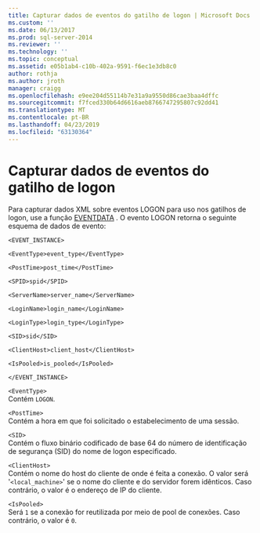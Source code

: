 ```yaml
---
title: Capturar dados de eventos do gatilho de logon | Microsoft Docs
ms.custom: ''
ms.date: 06/13/2017
ms.prod: sql-server-2014
ms.reviewer: ''
ms.technology: ''
ms.topic: conceptual
ms.assetid: e05b1ab4-c10b-402a-9591-f6ec1e3db8c0
author: rothja
ms.author: jroth
manager: craigg
ms.openlocfilehash: e9ee204d55114b7e31a9a9550d86cae3baa4dffc
ms.sourcegitcommit: f7fced330b64d6616aeb8766747295807c92dd41
ms.translationtype: MT
ms.contentlocale: pt-BR
ms.lasthandoff: 04/23/2019
ms.locfileid: "63130364"
---
```

# <a name="capture-logon-trigger-event-data"></a>Capturar dados de eventos do gatilho de logon
  Para capturar dados XML sobre eventos LOGON para uso nos gatilhos de logon, use a função [EVENTDATA](/sql/t-sql/functions/eventdata-transact-sql) . O evento LOGON retorna o seguinte esquema de dados de evento:  
  
 `<EVENT_INSTANCE>`  
  
 `<EventType>event_type</EventType>`  
  
 `<PostTime>post_time</PostTime>`  
  
 `<SPID>spid</SPID>`  
  
 `<ServerName>server_name</ServerName>`  
  
 `<LoginName>login_name</LoginName>`  
  
 `<LoginType>login_type</LoginType>`  
  
 `<SID>sid</SID>`  
  
 `<ClientHost>client_host</ClientHost>`  
  
 `<IsPooled>is_pooled</IsPooled>`  
  
 `</EVENT_INSTANCE>`  
  
 `<EventType>`  
 Contém `LOGON`.  
  
 `<PostTime>`  
 Contém a hora em que foi solicitado o estabelecimento de uma sessão.  
  
 `<SID>`  
 Contém o fluxo binário codificado de base 64 do número de identificação de segurança (SID) do nome de logon especificado.  
  
 `<ClientHost>`  
 Contém o nome do host do cliente de onde é feita a conexão. O valor será '`<local_machine>`' se o nome do cliente e do servidor forem idênticos. Caso contrário, o valor é o endereço de IP do cliente.  
  
 `<IsPooled>`  
 Será `1` se a conexão for reutilizada por meio de pool de conexões. Caso contrário, o valor é `0`.  
  
  
